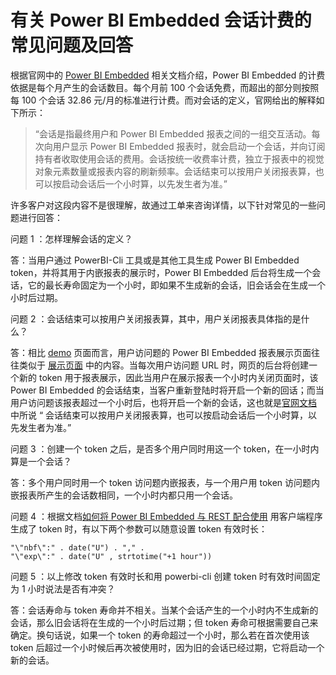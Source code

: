 # 有关 Power BI Embedded 会话计费的常见问题及回答

根据官网中的 [Power BI Embedded](/pricing/details/power-bi-embedded/) 相关文档介绍，Power BI Embedded 的计费依据是每个月产生的会话数目。每个月前 100 个会话免费，而超出的部分则按照每 100 个会话 32.86 元/月的标准进行计费。而对会话的定义，官网给出的解释如下所示：

> “会话是指最终用户和 Power BI Embedded 报表之间的一组交互活动。每次向用户显示 Power BI Embedded 报表时，就会启动一个会话，并向订阅持有者收取使用会话的费用。会话按统一收费率计费，独立于报表中的视觉对象元素数量或报表内容的刷新频率。会话结束可以按用户关闭报表算，也可以按启动会话后一个小时算，以先发生者为准。”

许多客户对这段内容不是很理解，故通过工单来咨询详情，以下针对常见的一些问题进行回答：

问题 1 ：怎样理解会话的定义？

答：当用户通过 PowerBI-Cli 工具或是其他工具生成 Power BI Embedded token，并将其用于内嵌报表的展示时，Power BI Embedded 后台将生成一个会话，它的最长寿命固定为一个小时，即如果不生成新的会话，旧会话会在生成一个小时后过期。

问题 2 ：会话结束可以按用户关闭报表算，其中，用户关闭报表具体指的是什么？

答：相比 [demo](https://microsoft.github.io/PowerBI-JavaScript/demo/code-demo/index.html#) 页面而言，用户访问题的 Power BI Embedded 报表展示页面往往类似于 [展示页面](https://pbi.chinacloudsites.cn/) 中的内容。当每次用户访问题 URL 时，网页的后台将创建一个新的 token 用于报表展示，因此当用户在展示报表一个小时内关闭页面时，该 Power BI Embedded 的会话结束，当客户重新登陆时将开启一个新的回话；而当用户访问题该报表超过一个小时后，也将开启一个新的会话，这也就是[官网文档](/pricing/details/power-bi-embedded/) 中所说 “ 会话结束可以按用户关闭报表算，也可以按启动会话后一个小时算，以先发生者为准。”


问题 3 ：创建一个 token 之后，是否多个用户同时用这一个 token，在一小时内算是一个会话？

答：多个用户同时用一个 token 访问题内嵌报表，与一个用户用 token 访问题内嵌报表所产生的会话数相同，一个小时内都只用一个会话。


问题 4 ：根据文档[如何将 Power BI Embedded 与 REST 配合使用](/documentation/articles/power-bi-embedded-iframe/) 用客户端程序生成了 token 时，有以下两个参数可以随意设置 token 有效时长：

    "\"nbf\":" . date("U") . "," .
    "\"exp\":" . date("U" , strtotime("+1 hour"))

问题 5 ：以上修改 token 有效时长和用 powerbi-cli 创建 token 时有效时间固定为 1 小时说法是否有冲突？

答：会话寿命与 token 寿命并不相关。当某个会话产生的一个小时内不生成新的会话，那么旧会话将在生成的一个小时后过期；但 token 寿命可根据需要自己来确定。换句话说，如果一个 token 的寿命超过一个小时，那么若在首次使用该 token 后超过一个小时候后再次被使用时，因为旧的会话已经过期，它将启动一个新的会话。
